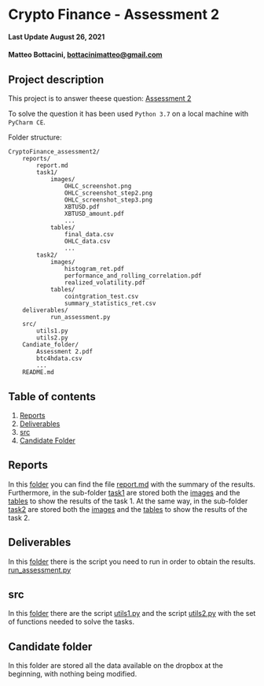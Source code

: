 # Crypto Finance - Assessment 2

#### Last Update August 26, 2021 ####
#### Matteo Bottacini, [bottacinimatteo@gmail.com](mailto:bottacinimatteo@gmail.com) ####


## Project description

This project is to answer theese question: [Assessment 2](/Candidate_folder/Assessment%202.pdf)


To solve the question it has been used `Python 3.7` on a local machine with `PyCharm CE`.

Folder structure:
~~~~
CryptoFinance_assessment2/
    reports/
        report.md
        task1/
            images/
                OHLC_screenshot.png
                OHLC_screenshot_step2.png
                OHLC_screenshot_step3.png
                XBTUSD.pdf
                XBTUSD_amount.pdf
                ...
            tables/
                final_data.csv
                OHLC_data.csv
                ...
        task2/
            images/
                histogram_ret.pdf
                performance_and_rolling_correlation.pdf
                realized_volatility.pdf
            tables/
                cointgration_test.csv
                summary_statistics_ret.csv  
    deliverables/
            run_assessment.py
    src/
        utils1.py
        utils2.py
    Candiate_folder/
        Assessment 2.pdf
        btc4hdata.csv
        ...
    README.md
~~~~

## Table of contents
1. [Reports](#reports)
2. [Deliverables](#deliverables)
3. [src](#src)
4. [Candidate Folder](#candidate-folder)


## Reports
In this [folder](/reports) you can find the file [report.md](/reports/report.md) with the summary of the results.
Furthermore, in the sub-folder [task1](/reports/task1) are stored both the [images](/reports/task1/images) and the [tables](/reports/task1/tables) to show the results of the task 1.
At the same way, in the sub-folder [task2](/reports/task2) are stored both the [images](/reports/task2/images) and the [tables](/reports/task2/tables) to show the results of the task 2.

## Deliverables
In this [folder](/deliverables) there is the script you need to run in order to obtain the results.
[run_assessment.py](/deliverables/run_assessment.py)

## src
In this [folder](/src) there are the script [utils1.py](/src/utils1.py) and the script [utils2.py](/src/utils2.py) with the set of functions needed to solve the tasks.

## Candidate folder
In this folder are stored all the data available on the dropbox at the beginning, with nothing being modified.
